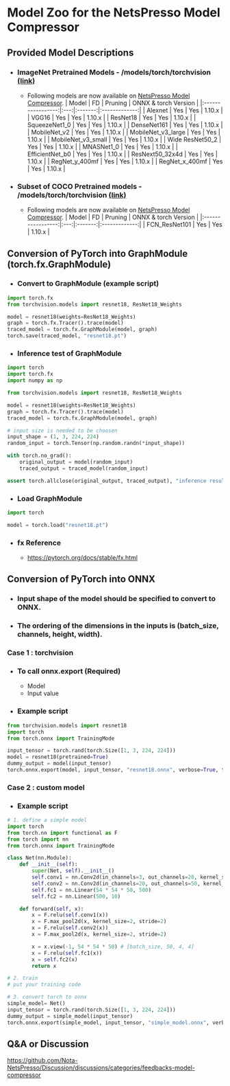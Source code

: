 # Model Zoo for the NetsPresso Model Compressor
## Provided Model Descriptions
* ### ImageNet Pretrained Models - /models/torch/torchvision [(link)](https://pytorch.org/vision/0.8/models.html#classification)
  * Following models are now available on [NetsPresso Model Compressor](https://compression.netspresso.ai/).
    |       Model       |  FD | Pruning |   ONNX & torch Version    |
    |:-----------------:|:---:|:-------:|:-------------:|
    |      Alexnet      | Yes |   Yes   | 1.10.x        |
    |       VGG16       | Yes |   Yes   | 1.10.x        |
    |      ResNet18     | Yes |   Yes   | 1.10.x        |
    |   SqueezeNet1_0   | Yes |   Yes   | 1.10.x        |
    |    DenseNet161    | Yes |   Yes   | 1.10.x        |
    |     MobileNet_v2    | Yes |   Yes   | 1.10.x        |
    |    MobileNet_v3_large    | Yes |   Yes   | 1.10.x        |
    |    MobileNet_v3_small    | Yes |   Yes   | 1.10.x        |
    |     Wide ResNet50_2     | Yes |   Yes   | 1.10.x        |
    |    MNASNet1_0    | Yes |   Yes   | 1.10.x        |
    |    EfficientNet_b0    | Yes |   Yes   | 1.10.x        |
    |    ResNext50_32x4d    | Yes |   Yes   | 1.10.x        |
    |    RegNet_y_400mf    | Yes |   Yes   | 1.10.x        |
    | RegNet_x_400mf | Yes |   Yes   | 1.10.x        |
* ### Subset of COCO Pretrained models - /models/torch/torchvision [(link)](https://pytorch.org/vision/0.8/models.html#semantic-segmentation)
  * Following models are now available on [NetsPresso Model Compressor](https://compression.netspresso.ai/).
    |       Model       |  FD | Pruning |   ONNX & torch Version    |
    |:-----------------:|:---:|:-------:|:-------------:|
    | FCN_ResNet101 | Yes | Yes | 1.10.x        |



## Conversion of PyTorch into GraphModule (torch.fx.GraphModule)

* ### Convert to GraphModule (example script)

```python
import torch.fx
from torchvision.models import resnet18, ResNet18_Weights

model = resnet18(weights=ResNet18_Weights)
graph = torch.fx.Tracer().trace(model)
traced_model = torch.fx.GraphModule(model, graph)
torch.save(traced_model, "resnet18.pt")
```



* ### Inference test of GraphModule

```python
import torch
import torch.fx
import numpy as np

from torchvision.models import resnet18, ResNet18_Weights

model = resnet18(weights=ResNet18_Weights)
graph = torch.fx.Tracer().trace(model)
traced_model = torch.fx.GraphModule(model, graph)

# input size is needed to be choosen
input_shape = (1, 3, 224, 224)
random_input = torch.Tensor(np.random.randn(*input_shape))

with torch.no_grad():
    original_output = model(random_input)
    traced_output = traced_model(random_input)

assert torch.allclose(original_output, traced_output), "inference result is not equal!"
```



* ### Load GraphModule
```python
import torch

model = torch.load("resnet18.pt")

```


* ### fx Reference

  - https://pytorch.org/docs/stable/fx.html




## Conversion of PyTorch into ONNX

* ### Input shape of the model should be specified to convert to ONNX.
* ### The ordering of the dimensions in the inputs is **(batch_size, channels, height, width)**.

### **Case 1 : torchvision**

* ### To call onnx.export (Required)
  * Model
  * Input value



* ### Example script
```python
from torchvision.models import resnet18
import torch
from torch.onnx import TrainingMode

input_tensor = torch.rand(torch.Size([1, 3, 224, 224]))
model = resnet18(pretrained=True)
dummy_output = model(input_tensor)
torch.onnx.export(model, input_tensor, "resnet18.onnx", verbose=True, training=TrainingMode.TRAINING)
```


### **Case 2 : custom model**

* ### Example script
```python
# 1. define a simple model
import torch
from torch.nn import functional as F
from torch import nn
from torch.onnx import TrainingMode

class Net(nn.Module):
    def __init__(self):
        super(Net, self).__init__()
        self.conv1 = nn.Conv2d(in_channels=3, out_channels=20, kernel_size=3, stride=1)
        self.conv2 = nn.Conv2d(in_channels=20, out_channels=50, kernel_size=3, stride=1)
        self.fc1 = nn.Linear(54 * 54 * 50, 500)
        self.fc2 = nn.Linear(500, 10)

    def forward(self, x):
        x = F.relu(self.conv1(x))
        x = F.max_pool2d(x, kernel_size=2, stride=2)
        x = F.relu(self.conv2(x))
        x = F.max_pool2d(x, kernel_size=2, stride=2)

        x = x.view(-1, 54 * 54 * 50) # [batch_size, 50, 4, 4]
        x = F.relu(self.fc1(x))
        x = self.fc2(x)
        return x

# 2. train
# put your training code

# 3. convert torch to onnx
simple_model= Net()
input_tensor = torch.rand(torch.Size([1, 3, 224, 224]))
dummy_output = simple_model(input_tensor)
torch.onnx.export(simple_model, input_tensor, "simple_model.onnx", verbose=True, training=TrainingMode.TRAINING)
```





## Q&A or Discussion

https://github.com/Nota-NetsPresso/Discussion/discussions/categories/feedbacks-model-compressor
